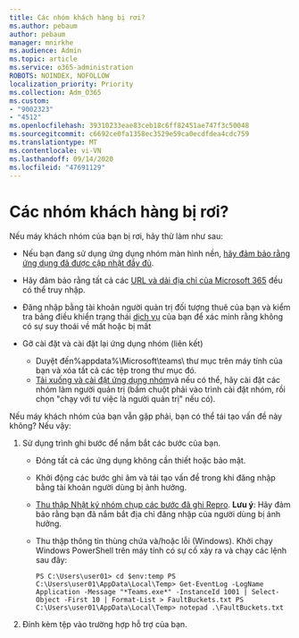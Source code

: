 ```yaml
---
title: Các nhóm khách hàng bị rơi?
ms.author: pebaum
author: pebaum
manager: mnirkhe
ms.audience: Admin
ms.topic: article
ms.service: o365-administration
ROBOTS: NOINDEX, NOFOLLOW
localization_priority: Priority
ms.collection: Adm_O365
ms.custom:
- "9002323"
- "4512"
ms.openlocfilehash: 39310233eae83ceb18c6ff82451ae747f3c50048
ms.sourcegitcommit: c6692ce0fa1358ec3529e59ca0ecdfdea4cdc759
ms.translationtype: MT
ms.contentlocale: vi-VN
ms.lasthandoff: 09/14/2020
ms.locfileid: "47691129"
---
```

# <a name="teams-client-crashing"></a>Các nhóm khách hàng bị rơi?

Nếu máy khách nhóm của bạn bị rơi, hãy thử làm như sau:

- Nếu bạn đang sử dụng ứng dụng nhóm màn hình nền, [hãy đảm bảo rằng ứng dụng đã được cập nhật đầy đủ](https://support.office.com/article/Update-Microsoft-Teams-535a8e4b-45f0-4f6c-8b3d-91bca7a51db1).

- Hãy đảm bảo rằng tất cả các [URL và dải địa chỉ của Microsoft 365](https://docs.microsoft.com/microsoftteams/connectivity-issues) đều có thể truy nhập.

- Đăng nhập bằng tài khoản người quản trị đối tượng thuê của bạn và kiểm tra bảng điều khiển trạng thái [dịch vụ](https://docs.microsoft.com/office365/enterprise/view-service-health) của bạn để xác minh rằng không có sự suy thoái về mất hoặc bị mất

- Gỡ cài đặt và cài đặt lại ứng dụng nhóm (liên kết)
    - Duyệt đến%appdata%\Microsoft\teams\ thư mục trên máy tính của bạn và xóa tất cả các tệp trong thư mục đó.
    - [Tải xuống và cài đặt ứng dụng nhóm](https://www.microsoft.com/microsoft-365/microsoft-teams/group-chat-software#office-DesktopAppDownload-ofoushy)và nếu có thể, hãy cài đặt các nhóm làm người quản trị (bấm chuột phải vào trình cài đặt nhóm, rồi chọn "chạy với tư việc là người quản trị" nếu có).

Nếu máy khách nhóm của bạn vẫn gặp phải, bạn có thể tái tạo vấn đề này không? Nếu vậy:

1. Sử dụng trình ghi bước để nắm bắt các bước của bạn.
    - Đóng tất cả các ứng dụng không cần thiết hoặc bảo mật.
    - Khởi động các bước ghi âm và tái tạo vấn đề trong khi đăng nhập bằng tài khoản người dùng bị ảnh hưởng.
    - [Thu thập Nhật ký nhóm chụp các bước đã ghi Repro](https://docs.microsoft.com/microsoftteams/log-files). **Lưu ý**: Hãy đảm bảo rằng bạn đã nắm bắt địa chỉ đăng nhập của người dùng bị ảnh hưởng.
    - Thu thập thông tin thùng chứa và/hoặc lỗi (Windows). Khởi chạy Windows PowerShell trên máy tính có sự cố xảy ra và chạy các lệnh sau đây:

        `
        PS C:\Users\user01> cd $env:temp
        PS C:\Users\user01\AppData\Local\Temp> Get-EventLog -LogName Application -Message "*Teams.exe*" -InstanceId 1001 | Select-Object -First 10 | Format-List > FaultBuckets.txt
        PS C:\Users\user01\AppData\Local\Temp> notepad .\FaultBuckets.txt
        `
    
2. Đính kèm tệp vào trường hợp hỗ trợ của bạn.
